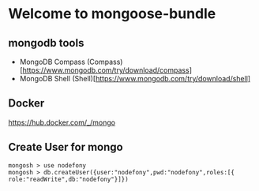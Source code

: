 # Welcome to mongoose-bundle


## mongodb tools

- MongoDB Compass  (Compass)[https://www.mongodb.com/try/download/compass]
- MongoDB Shell    (Shell)[https://www.mongodb.com/try/download/shell]

## Docker
  https://hub.docker.com/_/mongo

## Create User for mongo
```
mongosh > use nodefony
mongosh > db.createUser({user:"nodefony",pwd:"nodefony",roles:[{ role:"readWrite",db:"nodefony"}]})

```
